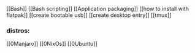 [[Bash]]
[[Bash scripting]]
[[Application packaging]]
[[how to install with flatpak]]
[[create bootable usb]]
[[create desktop entry]]
[[tmux]]
### distros:
[[0Manjaro]]
[[0NixOs]]
[[0Ubuntu]]
